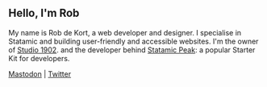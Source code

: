 ## Hello, I'm Rob

My name is Rob de Kort, a web developer and designer. I specialise in Statamic and building user-friendly and accessible websites. I'm the owner of [Studio 1902](https://1902.studio). and the developer behind [Statamic Peak](https://github.com/studio1902/statamic-peak): a popular Starter Kit for developers.

<a rel="nofollow me" href="https://mastodon.social/@robdekort">Mastodon</a> | <a href="https://twitter.com/studio1902">Twitter</a>
